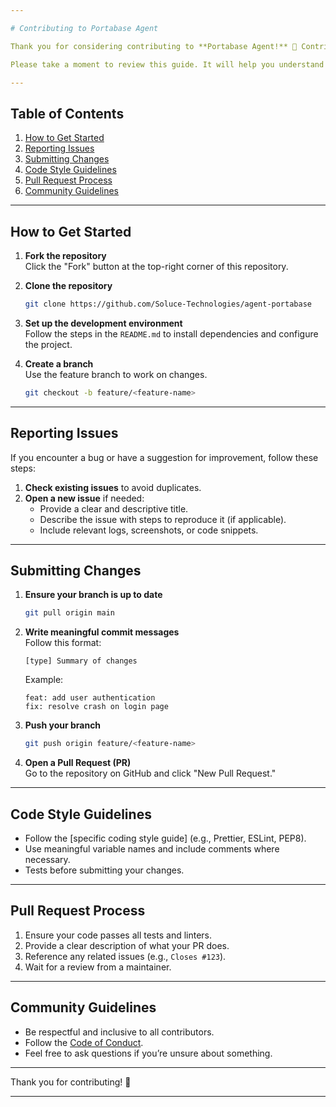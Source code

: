 ```yaml
---

# Contributing to Portabase Agent

Thank you for considering contributing to **Portabase Agent!** 🎉 Contributions help make this project better for everyone.

Please take a moment to review this guide. It will help you understand how to contribute effectively.

---
```


## Table of Contents

1. [How to Get Started](#how-to-get-started)
2. [Reporting Issues](#reporting-issues)
3. [Submitting Changes](#submitting-changes)
4. [Code Style Guidelines](#code-style-guidelines)
5. [Pull Request Process](#pull-request-process)
6. [Community Guidelines](#community-guidelines)

---

## How to Get Started

1. **Fork the repository**  
   Click the "Fork" button at the top-right corner of this repository.  

2. **Clone the repository**  
   ```bash
   git clone https://github.com/Soluce-Technologies/agent-portabase
   ```

3. **Set up the development environment**  
   Follow the steps in the `README.md` to install dependencies and configure the project.

4. **Create a branch**  
   Use the feature branch to work on changes.  
   ```bash
   git checkout -b feature/<feature-name>
   ```

---

## Reporting Issues

If you encounter a bug or have a suggestion for improvement, follow these steps:

1. **Check existing issues** to avoid duplicates.
2. **Open a new issue** if needed:
   - Provide a clear and descriptive title.
   - Describe the issue with steps to reproduce it (if applicable).
   - Include relevant logs, screenshots, or code snippets.

---

## Submitting Changes

1. **Ensure your branch is up to date**  
   ```bash
   git pull origin main
   ```

2. **Write meaningful commit messages**  
   Follow this format:  
   ```
   [type] Summary of changes
   ```
   Example:  
   ```
   feat: add user authentication
   fix: resolve crash on login page
   ```

3. **Push your branch**  
   ```bash
   git push origin feature/<feature-name>
   ```

4. **Open a Pull Request (PR)**  
   Go to the repository on GitHub and click "New Pull Request."

---

## Code Style Guidelines

- Follow the [specific coding style guide] (e.g., Prettier, ESLint, PEP8).  
- Use meaningful variable names and include comments where necessary.  
- Tests before submitting your changes.  

---

## Pull Request Process

1. Ensure your code passes all tests and linters.  
2. Provide a clear description of what your PR does.  
3. Reference any related issues (e.g., `Closes #123`).  
4. Wait for a review from a maintainer.  

---

## Community Guidelines

- Be respectful and inclusive to all contributors.  
- Follow the [Code of Conduct](CODE_OF_CONDUCT.md).  
- Feel free to ask questions if you’re unsure about something.

---

Thank you for contributing! 🙌

---